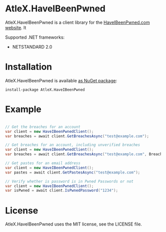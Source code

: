 # AtleX.HaveIBeenPwned

AtleX.HaveIBeenPwned is a client library for the [HaveIBeenPwned.com website](https://haveibeenpwned.com/). It 

Supported .NET frameworks:
* NETSTANDARD 2.0

# Installation

AtleX.HaveIBeenPwned is available [as NuGet package](https://www.nuget.org/packages/AtleX.HaveIBeenPwned/):

```
install-package AtleX.HaveIBeenPwned
```

# Example

```csharp

// Get the breaches for an account
var client = new HaveIBeenPwnedClient();
var breaches = await client.GetBreachesAsync("test@example.com");

// Get breaches for an account, including unverified breaches
var client = new HaveIBeenPwnedClient();
var breaches = await client.GetBreachesAsync("test@example.com", BreachMode.IncludeUnverified);

// Get pastes for an email address
var client = new HaveIBeenPwnedClient();
var pastes = await client.GetPastesAsync("test@example.com");

// Verify whether is password is in Pwned Passwords or not
var client = new HaveIBeenPwnedClient();
var isPwned = await client.IsPwnedPassword("1234");
```

# License

AtleX.HaveIBeenPwned uses the MIT license, see the LICENSE file.
